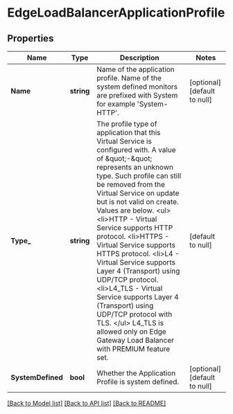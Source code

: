 # EdgeLoadBalancerApplicationProfile

## Properties
Name | Type | Description | Notes
------------ | ------------- | ------------- | -------------
**Name** | **string** | Name of the application profile. Name of the system defined monitors are prefixed with System for example &#39;System-HTTP&#39;. | [optional] [default to null]
**Type_** | **string** | The profile type of application that this Virtual Service is configured with. A value of \&quot;-\&quot; represents an unknown type. Such profile can still be removed from the Virtual Service on update but is not valid on create. Values are below. &lt;ul&gt; &lt;li&gt;HTTP - Virtual Service supports HTTP protocol. &lt;li&gt;HTTPS - Virtual Service supports HTTPS protocol. &lt;li&gt;L4 - Virtual Service supports Layer 4 (Transport) using UDP/TCP protocol. &lt;li&gt;L4_TLS - Virtual Service supports Layer 4 (Transport) using UDP/TCP protocol with TLS. &lt;/ul&gt; L4_TLS is allowed only on Edge Gateway Load Balancer with PREMIUM feature set.  | [default to null]
**SystemDefined** | **bool** | Whether the Application Profile is system defined. | [optional] [default to null]

[[Back to Model list]](../README.md#documentation-for-models) [[Back to API list]](../README.md#documentation-for-api-endpoints) [[Back to README]](../README.md)


